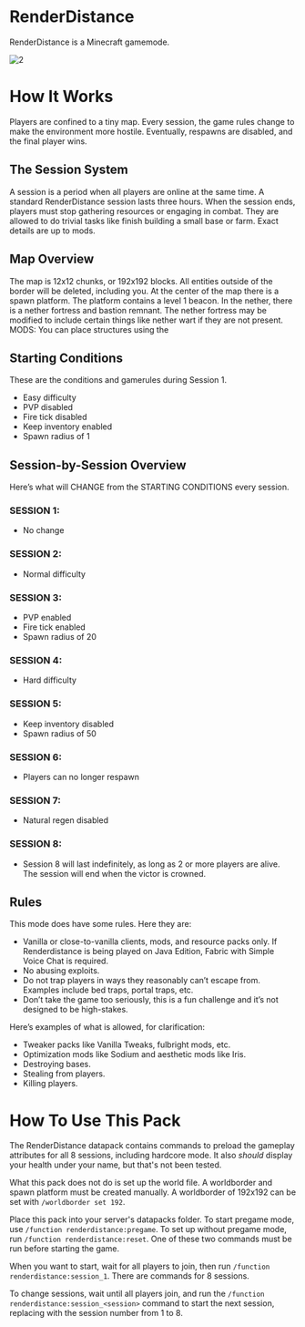 # RenderDistance
RenderDistance is a Minecraft gamemode.

![2](https://github.com/IceChes/RenderDistance/assets/61756119/e0509650-d60d-4256-b0ad-737603943a44)

# How It Works
Players are confined to a tiny map. Every session, the game rules change to make the environment more hostile. Eventually, respawns are disabled, and the final player wins.

## The Session System
A session is a period when all players are online at the same time. A standard RenderDistance session lasts three hours. When the session ends, players must stop gathering resources or engaging in combat. They are allowed to do trivial tasks like finish building a small base or farm. Exact details are up to mods.

## Map Overview
The map is 12x12 chunks, or 192x192 blocks. All entities outside of the border will be deleted, including you. At the center of the map there is a spawn platform. The platform contains a level 1 beacon. In the nether, there is a nether fortress and bastion remnant. The nether fortress may be modified to include certain things like nether wart if they are not present. MODS: You can place structures using the 

## Starting Conditions
These are the conditions and gamerules during Session 1.

- Easy difficulty
- PVP disabled
- Fire tick disabled
- Keep inventory enabled
- Spawn radius of 1

## Session-by-Session Overview
Here’s what will CHANGE from the STARTING CONDITIONS every session.

### SESSION 1:
- No change

### SESSION 2:
- Normal difficulty

### SESSION 3:
- PVP enabled
- Fire tick enabled
- Spawn radius of 20

### SESSION 4:
- Hard difficulty

### SESSION 5:
- Keep inventory disabled
- Spawn radius of 50

### SESSION 6:
- Players can no longer respawn

### SESSION 7:
- Natural regen disabled

### SESSION 8:
- Session 8 will last indefinitely, as long as 2 or more players are alive. The session will end when the victor is crowned.

## Rules
This mode does have some rules. Here they are:
- Vanilla or close-to-vanilla clients, mods, and resource packs only. If Renderdistance is being played on Java Edition, Fabric with Simple Voice Chat is required.
- No abusing exploits.
- Do not trap players in ways they reasonably can’t escape from. Examples include bed traps, portal traps, etc.
- Don’t take the game too seriously, this is a fun challenge and it’s not designed to be high-stakes. 

Here’s examples of what is allowed, for clarification:
- Tweaker packs like Vanilla Tweaks, fulbright mods, etc.
- Optimization mods like Sodium and aesthetic mods like Iris.
- Destroying bases.
- Stealing from players.
- Killing players.

# How To Use This Pack
The RenderDistance datapack contains commands to preload the gameplay attributes for all 8 sessions, including hardcore mode. It also *should* display your health under your name, but that's not been tested.

What this pack does not do is set up the world file. A worldborder and spawn platform must be created manually. A worldborder of 192x192 can be set with `/worldborder set 192`.

Place this pack into your server's datapacks folder. To start pregame mode, use `/function renderdistance:pregame`. To set up without pregame mode, run `/function renderdistance:reset`. One of these two commands must be run before starting the game.

When you want to start, wait for all players to join, then run `/function renderdistance:session_1`. There are commands for 8 sessions. 

To change sessions, wait until all players join, and run the `/function renderdistance:session_<session>` command to start the next session, replacing <session> with the session number from 1 to 8.

